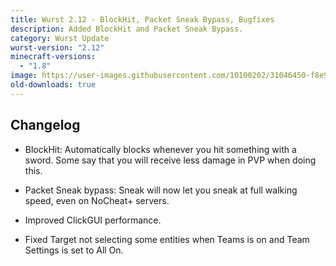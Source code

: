 ```yaml
---
title: Wurst 2.12 - BlockHit, Packet Sneak Bypass, Bugfixes
description: Added BlockHit and Packet Sneak Bypass.
category: Wurst Update
wurst-version: "2.12"
minecraft-versions:
  - "1.8"
image: https://user-images.githubusercontent.com/10100202/31046450-f8e9e65e-a5f8-11e7-8d55-90884fdb6651.jpg
old-downloads: true
---
```

## Changelog

- BlockHit: Automatically blocks whenever you hit something with a sword. Some say that you will receive less damage in PVP when doing this.

- Packet Sneak bypass: Sneak will now let you sneak at full walking speed, even on NoCheat+ servers.

- Improved ClickGUI performance.

- Fixed Target not selecting some entities when Teams is on and Team Settings is set to All On.
